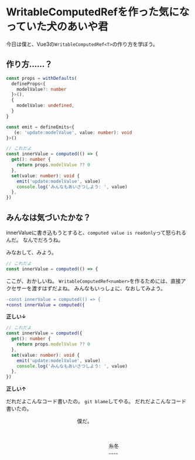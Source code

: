 # WritableComputedRef<T>を作った気になっていた犬のあいや君

今日は僕と、Vue3の`WritableComputedRef<T>`の作り方を学ぼう。

## 作り方……？

```typescript
const props = withDefaults(
  defineProps<{
    modelValue?: number
  }>(),
  {
    modelValue: undefined,
  }
}

const emit = defineEmits<{
   (e: 'update:modelValue', value: number): void
}>()

// これだよ
const innerValue = computed(() => {
  get(): number {
    return props.modelValue ?? 0
  },
  set(value: number): void {
    emit('update:modelValue', value)
    console.log('みんなもあいさつしよう: ', value)
  },
})
```

## みんなは気づいたかな？

innerValueに書き込もうとすると、`computed value is readonly`って怒られるんだ。
なんでだろうね。

みなおして、みよう。

```typescript
// これだよ
const innerValue = computed(() => {
```

ここが、おかしいね。
`WritableComputedRef<number>`を作るためには、直接アクセサーを渡すはずだよね。
みんなもいっしょに、なおしてみよう。

```diff
-const innerValue = computed(() => {
+const innerValue = computed({
```

**正しい↓**

```typescript
// これだよ
const innerValue = computed({
  get(): number {
    return props.modelValue ?? 0
  },
  set(value: number): void {
    emit('update:modelValue', value)
    console.log('みんなもあいさつしよう: ', value)
  },
})
```

**正しい↑**

だれだよこんなコード書いたの。
`git blame`してやる。
だれだよこんなコード書いたの。

　
　
　
　　　　　　　　　　僕だ。

　

　　　　　　　　　　　　　　　　　　　　糸冬
　　　　　　　　　　　　　　　　　　　　----
